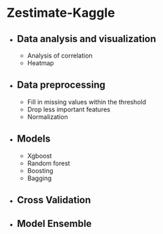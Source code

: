 # Zestimate-Kaggle
* ## Data analysis and visualization
  * Analysis of correlation 
  * Heatmap
* ## Data preprocessing
  * Fill in missing values within the threshold
  * Drop less important features
  * Normalization
* ## Models
  * Xgboost
  * Random forest
  * Boosting 
  * Bagging
* ## Cross Validation
* ## Model Ensemble 
  
  
